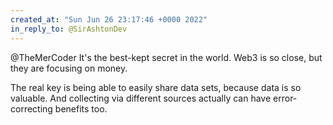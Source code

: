 ```yaml
---
created_at: "Sun Jun 26 23:17:46 +0000 2022"
in_reply_to: @SirAshtonDev
---
```


@TheMerCoder It's the best-kept secret in the world. Web3 is so close, but they are focusing on money.

The real key is being able to easily share data sets, because data is so valuable. And collecting via different sources actually can have error-correcting benefits too.